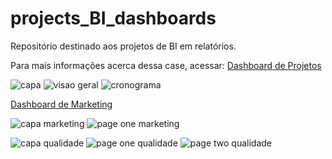 # projects_BI_dashboards
Repositório destinado aos projetos de BI em relatórios.

Para mais informações acerca dessa case, acessar:
[Dashboard de Projetos](https://app.powerbi.com/view?r=eyJrIjoiZTU2NDRkMzItOGFhYi00M2YyLWEzNDctMGQ3ZWM2NGNhZjVkIiwidCI6IjcxNGZjZDU5LWFhZDctNDY0ZS04YjU2LTJlZTM1NTZjMmRmMyJ9&pageName=ReportSection)

![capa](https://user-images.githubusercontent.com/91800929/177152645-2abe696d-b902-4feb-a635-689e720d5737.png)
![visao geral](https://user-images.githubusercontent.com/91800929/177152665-e1969d61-29c2-4b70-b36f-ffac38f146a9.png)
![cronograma](https://user-images.githubusercontent.com/91800929/177152681-1c399323-3fec-44c0-b48b-9f2535baede4.png)

[Dashboard de Marketing](https://app.powerbi.com/view?r=eyJrIjoiYTYzNjYxMjQtZjA0Zi00ZjE5LTg0ZWYtZWZhYjBlNzkyYzExIiwidCI6IjcxNGZjZDU5LWFhZDctNDY0ZS04YjU2LTJlZTM1NTZjMmRmMyJ9)

![capa marketing](https://user-images.githubusercontent.com/91800929/177999860-a5602af4-4769-4e56-911c-06052876a4b0.png)
![page one marketing](https://user-images.githubusercontent.com/91800929/177999909-d2eca378-ee32-45d8-aa65-5d84176bd7d6.png)

![capa qualidade](https://user-images.githubusercontent.com/91800929/178003071-535cf7c6-6a7d-4215-81c2-c619baf480d4.png)
![page one qualidade](https://user-images.githubusercontent.com/91800929/178003091-adab7302-0a3a-41d4-9d04-ea8c69b931c3.png)
![page two qualidade](https://user-images.githubusercontent.com/91800929/178003100-89d2e1ae-2c34-4f27-a968-643420df7799.png)
